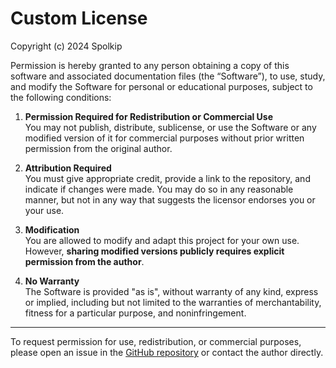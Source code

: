 # Custom License

Copyright (c) 2024 Spolkip

Permission is hereby granted to any person obtaining a copy of this software and associated documentation files (the “Software”), to use, study, and modify the Software for personal or educational purposes, subject to the following conditions:

1. **Permission Required for Redistribution or Commercial Use**  
   You may not publish, distribute, sublicense, or use the Software or any modified version of it for commercial purposes without prior written permission from the original author.

2. **Attribution Required**  
   You must give appropriate credit, provide a link to the repository, and indicate if changes were made. You may do so in any reasonable manner, but not in any way that suggests the licensor endorses you or your use.

3. **Modification**  
   You are allowed to modify and adapt this project for your own use. However, **sharing modified versions publicly requires explicit permission from the author**.

4. **No Warranty**  
   The Software is provided "as is", without warranty of any kind, express or implied, including but not limited to the warranties of merchantability, fitness for a particular purpose, and noninfringement.

---

To request permission for use, redistribution, or commercial purposes, please open an issue in the [GitHub repository](https://github.com/Spolkip/SortingAlgorithms/issues) or contact the author directly.
